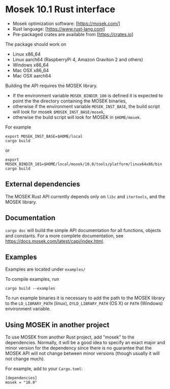 # Mosek 10.1 Rust interface

- Mosek optimization software: [https://mosek.com/]
- Rust language: [https://www.rust-lang.com]
- Pre-packaged crates are available from [https://crates.io]

The package should work on

- Linux x86_64
- Linux aarch64 (RaspberryPi 4, Amazon Graviton 2 and others)
- Windows x86_64
- Mac OSX x86_64
- Mac OSX aarch64

Building the API requires the MOSEK library.
- If the environment variable `MOSEK_BINDIR_100` is defined it is expected to
  point the the directory containing the MOSEK binaries,
- otherwise if the environment variable `MOSEK_INST_BASE`, the build
  script will look for mosek `$MOSEK_INST_BASE/mosek`,
- otherwise  the build script will look for MOSEK in `$HOME/mosek`.

For example
```
export MOSEK_INST_BASE=$HOME/local
cargo build
```
or
```
export MOSEK_BINDIR_101=$HOME/local/mosek/10.0/tools/platform/linux64x86/bin
cargo build
```

## External dependencies
The MOSEK Rust API currently depends only on `libc` and `itertools`, and the
MOSEK library.

## Documentation

```cargo doc``` will build the simple API documentation for all
functions, objects and constants. For a more complete documentation,
see <https://docs.mosek.com/latest/capi/index.html>.

## Examples

Examples are located under `examples/`

To compile examples, run

```
cargo build --examples
```

To run example binaries it is necessary to add the path to the MOSEK
library to the `LD_LIBRARY_PATH` (linux), `DYLD_LIBRARY_PATH` (OS X)
or `PATH` (Windows) environment variable.

## Using MOSEK in another project

To use MOSEK from another Rust project, add "mosek" to the dependencies.
Normally, it will be a good idea to specify an exact major and minor version
for the dependency since there is no guarantee that the MOSEK API will not
change between minor versions (though usually it will not change much).

For example, add to your `Cargo.toml`:
```
[dependencies]
mosek = "10.0"
```
